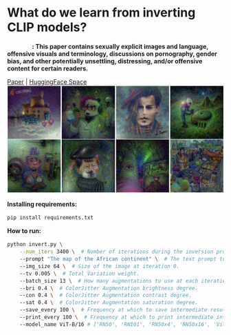 [//]: # (# CLIPInversion)
# What do we learn from inverting CLIP models?
**<span style="color:white">Warning</span>: This paper contains sexually explicit images and
language, offensive visuals and terminology, discussions on
pornography, gender bias, and other potentially unsettling,
distressing, and/or offensive content for certain readers.**

[Paper](https://example.com/link1) | [HuggingFace Space](https://huggingface.co/spaces/tomg-group-umd/CLIPInversion)
![Inverted Images](figures/main.png)

**Installing requirements:**


```bash
pip install requirements.txt
```
**How to run:**


```bash
python invert.py \
    --num_iters 3400 \  # Number of iterations during the inversion process.
    --prompt "The map of the African continent" \  # The text prompt to invert.
    --img_size 64 \  # Size of the image at iteration 0.
    --tv 0.005 \  # Total Variation weight.
    --batch_size 13 \  # How many augmentations to use at each iteration.
    --bri 0.4 \  # ColorJitter Augmentation brightness degree.
    --con 0.4 \  # ColorJitter Augmentation contrast degree.
    --sat 0.4 \  # ColorJitter Augmentation saturation degree.
    --save_every 100 \  # Frequency at which to save intermediate results.
    --print_every 100 \  # Frequency at which to print intermediate information.
    --model_name ViT-B/16 # ['RN50', 'RN101', 'RN50x4', 'RN50x16', 'ViT-B/32', 'ViT-B/16']
```

